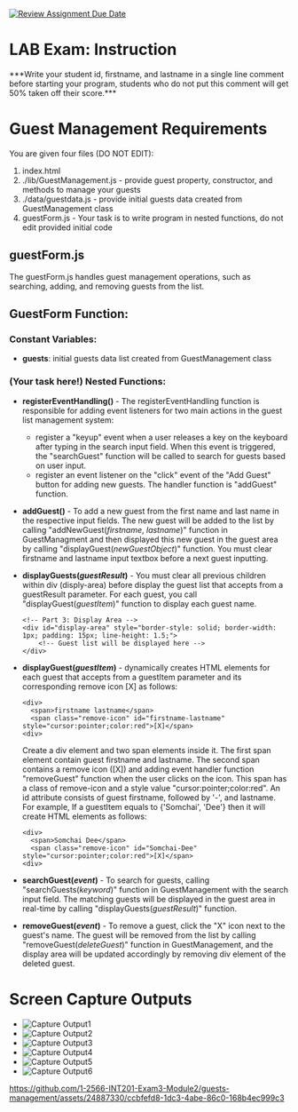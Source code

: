 [![Review Assignment Due Date](https://classroom.github.com/assets/deadline-readme-button-24ddc0f5d75046c5622901739e7c5dd533143b0c8e959d652212380cedb1ea36.svg)](https://classroom.github.com/a/IkMHx-QI)
# LAB Exam: Instruction

\*\*\*Write your student id, firstname, and lastname in a single line comment before starting your program, students who do not put this comment will get 50% taken off their score.\*\*\*

# Guest Management Requirements

You are given four files (DO NOT EDIT):

1.  index.html
2.  ./lib/GuestManagement.js - provide guest property, constructor, and methods to manage your guests
3.  ./data/guestdata.js - provide initial guests data created from GuestManagement class
4.  guestForm.js - Your task is to write program in nested functions, do not edit provided initial code

## guestForm.js

The guestForm.js handles guest management operations, such as searching, adding, and removing guests from the list.

## GuestForm Function:

### Constant Variables:

- **guests**: initial guests data list created from GuestManagement class

### (Your task here!) Nested Functions:

- **registerEventHandling()** - The registerEventHandling function is responsible for adding event listeners for two main actions in the guest list management system:

  - register a "keyup" event when a user releases a key on the keyboard after typing in the search input field. When this event is triggered, the "searchGuest" function will be called to search for guests based on user input.
  - register an event listener on the "click" event of the "Add Guest" button for adding new guests. The handler function is "addGuest" function.

- **addGuest()** - To add a new guest from the first name and last name in the respective input fields. The new guest will be added to the list by calling "addNewGuest(_firstname_, _lastname_)" function in GuestManagment and then displayed this new guest in the guest area by calling "displayGuest(_newGuestObject_)" function. You must clear firstname and lastname input textbox before a next guest inputting.

- **displayGuests(_guestResult_)** - You must clear all previous children within div (disply-area) before display the guest list that accepts from a guestResult parameter. For each guest, you call "displayGuest(_guestItem_)" function to display each guest name.

  ```
  <!-- Part 3: Display Area -->
  <div id="display-area" style="border-style: solid; border-width: 1px; padding: 15px; line-height: 1.5;">
      <!-- Guest list will be displayed here -->
  </div>
  ```

- **displayGuest(_guestItem_)** - dynamically creates HTML elements for each guest that accepts from a guestItem parameter and its corresponding remove icon [X] as follows:

  ```
  <div>
    <span>firstname lastname</span>
    <span class="remove-icon" id="firstname-lastname" style="cursor:pointer;color:red">[X]</span>
  <div>
  ```

  Create a div element and two span elements inside it. The first span element contain guest firstname and lastname. The second span contains a remove icon ([X]) and adding event handler function "removeGuest" function when the user clicks on the icon. This span has a class of remove-icon and a style value "cursor:pointer;color:red". An id attribute consists of guest firstname, followed by '-', and lastname. For example, If a guestItem equals to {'Somchai', 'Dee'} then it will create HTML elements as follows:

  ```
  <div>
    <span>Somchai Dee</span>
    <span class="remove-icon" id="Somchai-Dee" style="cursor:pointer;color:red">[X]</span>
  <div>
  ```

- **searchGuest(_event_)** - To search for guests, calling "searchGuests(_keyword_)" function in GuestManagement with the search input field. The matching guests will be displayed in the guest area in real-time by calling "displayGuests(_guestResult_)" function.

- **removeGuest(_event_)** - To remove a guest, click the "X" icon next to the guest's name. The guest will be removed from the list by calling "removeGuest(_deleteGuest_)" function in GuestManagement, and the display area will be updated accordingly by removing div element of the deleted guest.

# Screen Capture Outputs

- ![Capture Output1](/assets/images/CaptureOutput1.JPG)
- ![Capture Output2](/assets/images/CaptureOutput2.JPG)
- ![Capture Output3](/assets/images/CaptureOutput3.JPG)
- ![Capture Output4](/assets/images/CaptureOutput4.JPG)
- ![Capture Output5](/assets/images/CaptureOutput5.JPG)
- ![Capture Output6](/assets/images/CaptureOutput6.JPG)

https://github.com/1-2566-INT201-Exam3-Module2/guests-management/assets/24887330/ccbfefd8-1dc3-4abe-86c0-168b4ec999c3

